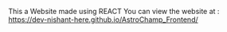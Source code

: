 This a Website made using REACT
You can view the website at : https://dev-nishant-here.github.io/AstroChamp_Frontend/